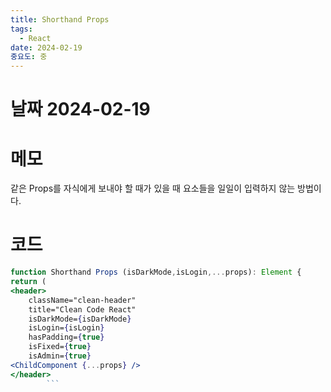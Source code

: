```yaml
---
title: Shorthand Props
tags:
  - React
date: 2024-02-19
중요도: 중
---
```

# 날짜  2024-02-19

# 메모
같은 Props를 자식에게 보내야 할 때가 있을 때 요소들을 일일이 입력하지 않는 방법이다.  

# 코드
```jsx
function Shorthand Props (isDarkMode,isLogin,...props): Element {
return (
<header>
	className="clean-header"
	title="Clean Code React"
	isDarkMode={isDarkMode}
	isLogin={isLogin}
	hasPadding={true}
	isFixed={true}
	isAdmin={true}
<ChildComponent {...props} />
</header>
		```
